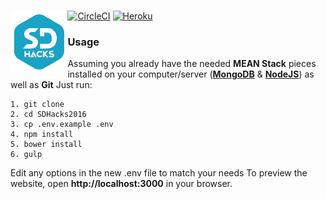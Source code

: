 # <img src="static/assets/img/logo.png" height="100" style="float:left;">
[![CircleCI](https://circleci.com/gh/SDHacks/SDHacks2016.svg?style=svg&circle-token=3b53586e361c8808a2e674c813516d0b094e8e6d)](https://circleci.com/gh/SDHacks/SDHacks2016) [![Heroku](http://heroku-badge.herokuapp.com/?app=sdhacks2016-prod&style=flat)](https://www.sdhacks.io/)

### Usage

Assuming you already have the needed **MEAN Stack** pieces installed on your computer/server (**[MongoDB](https://www.mongodb.com/)** & **[NodeJS](https://nodejs.org/en/)**) as well as **Git** Just run:

    1. git clone
    2. cd SDHacks2016
    3. cp .env.example .env
    4. npm install
    5. bower install
    6. gulp
    
Edit any options in the new .env file to match your needs
To preview the website, open **http://localhost:3000** in your browser.
